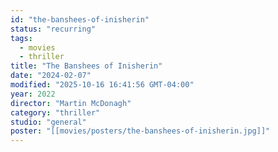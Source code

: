 ```yaml
---
id: "the-banshees-of-inisherin"
status: "recurring"
tags:
  - movies
  - thriller
title: "The Banshees of Inisherin"
date: "2024-02-07"
modified: "2025-10-16 16:41:56 GMT-04:00"
year: 2022
director: "Martin McDonagh"
category: "thriller"
studio: "general"
poster: "[[movies/posters/the-banshees-of-inisherin.jpg]]"
---
```

